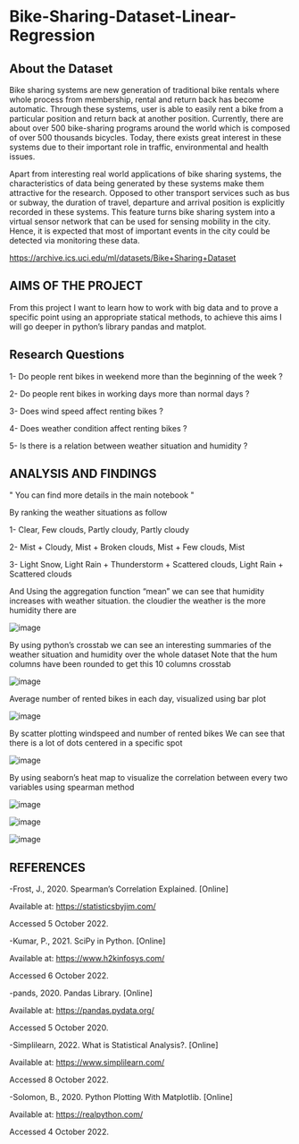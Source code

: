 # Bike-Sharing-Dataset-Linear-Regression

## About the Dataset

Bike sharing systems are new generation of traditional bike rentals where whole process from membership, rental and return back has become automatic. Through these systems, user is able to easily rent a bike from a particular position and return back at another position. Currently, there are about over 500 bike-sharing programs around the world which is composed of over 500 thousands bicycles. Today, there exists great interest in these systems due to their important role in traffic, environmental and health issues.

Apart from interesting real world applications of bike sharing systems, the characteristics of data being generated by these systems make them attractive for the research. Opposed to other transport services such as bus or subway, the duration of travel, departure and arrival position is explicitly recorded in these systems. This feature turns bike sharing system into a virtual sensor network that can be used for sensing mobility in the city. Hence, it is expected that most of important events in the city could be detected via monitoring these data.

https://archive.ics.uci.edu/ml/datasets/Bike+Sharing+Dataset

## AIMS OF THE PROJECT

From this project I want to learn how to work with big data and to prove a specific point using an appropriate statical methods, to achieve this aims I will go deeper in python’s library pandas and matplot.

## Research Questions

1-	Do people rent bikes in weekend more than the beginning of the week ?

2-	Do people rent bikes in working days more than normal days ?

3-	Does wind speed affect renting bikes ?

4-	Does weather condition affect renting bikes ?

5-	Is there is a relation between weather situation and humidity ?

## ANALYSIS AND FINDINGS

" You can find more details in the main notebook "

By ranking the weather situations as follow 

1-	Clear, Few clouds, Partly cloudy, Partly cloudy

2-	Mist + Cloudy, Mist + Broken clouds, Mist + Few clouds, Mist

3-	Light Snow, Light Rain + Thunderstorm + Scattered clouds, Light Rain + Scattered clouds

And Using the aggregation function “mean” we can see that humidity increases with weather situation. the cloudier the weather is the more humidity there are 


![image](https://user-images.githubusercontent.com/102380881/209818298-6266fe69-cf4d-4fdd-979f-c97a1a0e4c73.png)

By using python’s crosstab we can see an interesting summaries of the weather situation and humidity over the whole dataset
Note that the hum columns have been rounded to get this 10 columns crosstab
 
![image](https://user-images.githubusercontent.com/102380881/209818345-b7719958-b277-46b6-96f1-55b8f76d7ae5.png)

Average number of rented bikes in each day, visualized using bar plot

![image](https://user-images.githubusercontent.com/102380881/209818455-a02b0ca5-8467-40ca-9ba5-3e32b1f8ec85.png)

By scatter plotting windspeed and number of rented bikes
We can see that there is a lot of dots centered in a specific spot

![image](https://user-images.githubusercontent.com/102380881/209818490-5336c703-793c-49f2-ad09-933055abe5d0.png)

By using seaborn’s heat map to visualize the correlation between every two variables using spearman method

![image](https://user-images.githubusercontent.com/102380881/209818522-c9fafb8a-c7bc-414f-9c3d-98b63eeb3323.png)

![image](https://user-images.githubusercontent.com/102380881/209818534-c5e4664e-b3a3-4ca0-bbb3-ef11d289cbda.png)

![image](https://user-images.githubusercontent.com/102380881/209818547-4b2d5ac9-010d-48f9-acaa-023dda56b910.png)

## REFERENCES

-Frost, J., 2020. Spearman’s Correlation Explained. [Online] 

Available at: https://statisticsbyjim.com/

Accessed 5 October 2022.

-Kumar, P., 2021. SciPy in Python. [Online] 

Available at: https://www.h2kinfosys.com/

Accessed 6 October 2022.

-pands, 2020. Pandas Library. [Online] 


Available at: https://pandas.pydata.org/

Accessed 5 October 2020.

-Simplilearn, 2022. What is Statistical Analysis?. [Online] 

Available at: https://www.simplilearn.com/

Accessed 8 October 2022.

-Solomon, B., 2020. Python Plotting With Matplotlib. [Online] 

Available at: https://realpython.com/

Accessed 4 October 2022.


